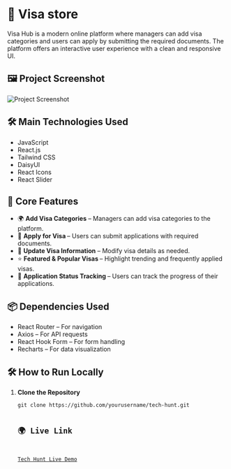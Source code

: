 <h1>📌 Visa store</h1>
<p>Visa Hub is a modern online platform where managers can add visa categories and users can apply by submitting the required documents. The platform offers an interactive user experience with a clean and responsive UI. </p>

<h2>🖼️ Project Screenshot</h2>
<p><img src="https://i.ibb.co.com/FkS4ftKm/Screenshot-2025-02-03-130516.png" alt="Project Screenshot"></p>

<h2>🛠️ Main Technologies Used</h2>
<ul>
    <li>JavaScript</li>
    <li>React.js</li>
    <li>Tailwind CSS</li>
    <li>DaisyUI</li>
    <li>React Icons</li>
    <li>React Slider</li>
</ul>

<h2>🚀 Core Features</h2>
<ul>
    <li>🌍 <strong>Add Visa Categories</strong> – Managers can add visa categories to the platform.</li>
    <li>📄  <strong>Apply for Visa </strong>– Users can submit applications with required documents.</li>
    <li>🔄  <strong>Update Visa Information</strong> – Modify visa details as needed.</li>
    <li>⭐  <strong>Featured & Popular Visas </strong> – Highlight trending and frequently applied visas.</li>
    <li>📢 <strong>Application Status Tracking </strong>– Users can track the progress of their applications.</li>
</ul>

<h2>📦 Dependencies Used</h2>
<ul>
    <li>React Router – For navigation</li>
    <li>Axios – For API requests</li>
    <li>React Hook Form – For form handling</li>
    <li>Recharts – For data visualization</li>
</ul>

<h2>🛠️ How to Run Locally</h2>
<ol>
    <li><strong>Clone the Repository</strong>
        <pre><code>git clone https://github.com/yourusername/tech-hunt.git

<h2>🌍 Live Link</h2>
<p><a href="https://tech-hunt-edc5f.web.app/">Tech Hunt Live Demo</a> </p>
